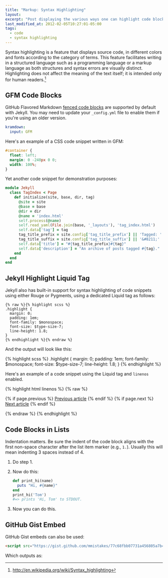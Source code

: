 ```yaml
---
title: "Markup: Syntax Highlighting"
layout:
excerpt: "Post displaying the various ways one can highlight code blocks with Jekyll. Some options include standard Markdown, GitHub Flavored Markdown, and Jekyll's `{% highlight %}` tag."
last_modified_at: 2012-02-05T10:27:01-05:00
tags:
  - code
  - syntax highlighting
---
```


Syntax highlighting is a feature that displays source code, in different colors and fonts according to the category of terms. This feature facilitates writing in a structured language such as a programming language or a markup language as both structures and syntax errors are visually distinct. Highlighting does not affect the meaning of the text itself; it is intended only for human readers.[^1]

[^1]: <http://en.wikipedia.org/wiki/Syntax_highlighting>

## GFM Code Blocks

GitHub Flavored Markdown [fenced code blocks](https://help.github.com/articles/creating-and-highlighting-code-blocks/) are supported by default with Jekyll. You may need to update your `_config.yml` file to enable them if you're using an older version.

```yaml
kramdown:
  input: GFM
```

Here's an example of a CSS code snippet written in GFM:

```css
#container {
  float: left;
  margin: 0 -240px 0 0;
  width: 100%;
}
```

Yet another code snippet for demonstration purposes:

```ruby
module Jekyll
  class TagIndex < Page
    def initialize(site, base, dir, tag)
      @site = site
      @base = base
      @dir = dir
      @name = 'index.html'
      self.process(@name)
      self.read_yaml(File.join(base, '_layouts'), 'tag_index.html')
      self.data['tag'] = tag
      tag_title_prefix = site.config['tag_title_prefix'] || 'Tagged: '
      tag_title_suffix = site.config['tag_title_suffix'] || '&#8211;'
      self.data['title'] = "#{tag_title_prefix}#{tag}"
      self.data['description'] = "An archive of posts tagged #{tag}."
    end
  end
end
```

## Jekyll Highlight Liquid Tag

Jekyll also has built-in support for syntax highlighting of code snippets using either Rouge or Pygments, using a dedicated Liquid tag as follows:

```liquid
{% raw %}{% highlight scss %}
.highlight {
  margin: 0;
  padding: 1em;
  font-family: $monospace;
  font-size: $type-size-7;
  line-height: 1.8;
}
{% endhighlight %}{% endraw %}
```

And the output will look like this:

{% highlight scss %}
.highlight {
  margin: 0;
  padding: 1em;
  font-family: $monospace;
  font-size: $type-size-7;
  line-height: 1.8;
}
{% endhighlight %}

Here's an example of a code snippet using the Liquid tag and `linenos` enabled.

{% highlight html linenos %}
{% raw %}<nav class="pagination" role="navigation">
  {% if page.previous %}
    <a href="{{ site.url }}{{ page.previous.url }}" class="btn" title="{{ page.previous.title }}">Previous article</a>
  {% endif %}
  {% if page.next %}
    <a href="{{ site.url }}{{ page.next.url }}" class="btn" title="{{ page.next.title }}">Next article</a>
  {% endif %}
</nav><!-- /.pagination -->{% endraw %}
{% endhighlight %}

## Code Blocks in Lists

Indentation matters. Be sure the indent of the code block aligns with the first non-space character after the list item marker (e.g., `1.`). Usually this will mean indenting 3 spaces instead of 4.

1. Do step 1.
2. Now do this:

   ```ruby
   def print_hi(name)
     puts "Hi, #{name}"
   end
   print_hi('Tom')
   #=> prints 'Hi, Tom' to STDOUT.
   ```

3. Now you can do this.

## GitHub Gist Embed

GitHub Gist embeds can also be used:

```html
<script src="https://gist.github.com/mmistakes/77c68fbb07731a456805a7b473f47841.js"></script>
```

Which outputs as:

<script src="https://gist.github.com/mmistakes/77c68fbb07731a456805a7b473f47841.js"></script>
